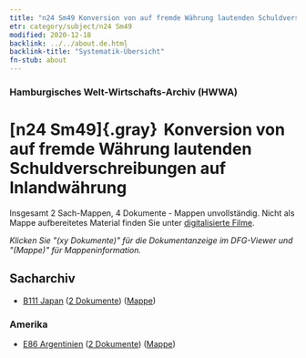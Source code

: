 ```yaml
---
title: "n24 Sm49 Konversion von auf fremde Währung lautenden Schuldverschreibungen auf Inlandwährung"
etr: category/subject/n24 Sm49
modified: 2020-12-18
backlink: ../../about.de.html
backlink-title: "Systematik-Übersicht"
fn-stub: about
---
```


### Hamburgisches Welt-Wirtschafts-Archiv (HWWA)
# [n24 Sm49]{.gray}&#8201; Konversion von auf fremde Währung lautenden Schuldverschreibungen auf Inlandwährung&#160; 




Insgesamt 2 Sach-Mappen, 4 Dokumente - Mappen unvollständig.
Nicht als Mappe aufbereitetes Material finden Sie unter [digitalisierte Filme](/film/h1_sh).

_Klicken Sie "(xy Dokumente)" für die Dokumentanzeige im DFG-Viewer und "(Mappe)" für Mappeninformation._

## Sacharchiv



- [B111 Japan](../../../geo/about.de.html#B111) (<a href="https://dfg-viewer.de/show/?tx_dlf[id]=https://pm20.zbw.eu/mets/sh/1412xx/141272/1454xx/145421/public.mets.de.xml" target="_blank">2 Dokumente</a>) ([Mappe](http://purl.org/pressemappe20/folder/sh/141272,145421))

### Amerika

- [E86 Argentinien](../../../geo/about.de.html#E86) (<a href="https://dfg-viewer.de/show/?tx_dlf[id]=https://pm20.zbw.eu/mets/sh/1416xx/141692/1454xx/145421/public.mets.de.xml" target="_blank">2 Dokumente</a>) ([Mappe](http://purl.org/pressemappe20/folder/sh/141692,145421))


